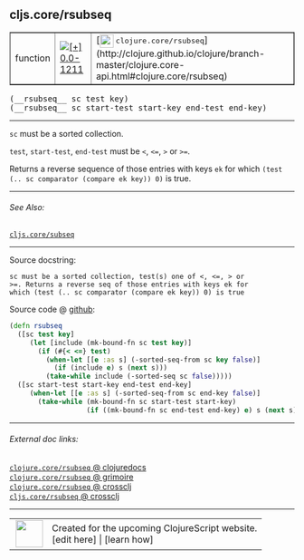 ## cljs.core/rsubseq



 <table border="1">
<tr>
<td>function</td>
<td><a href="https://github.com/cljsinfo/cljs-api-docs/tree/0.0-1211"><img valign="middle" alt="[+] 0.0-1211" title="Added in 0.0-1211" src="https://img.shields.io/badge/+-0.0--1211-lightgrey.svg"></a> </td>
<td>
[<img height="24px" valign="middle" src="http://i.imgur.com/1GjPKvB.png"> <samp>clojure.core/rsubseq</samp>](http://clojure.github.io/clojure/branch-master/clojure.core-api.html#clojure.core/rsubseq)
</td>
</tr>
</table>


 <samp>
(__rsubseq__ sc test key)<br>
</samp>
 <samp>
(__rsubseq__ sc start-test start-key end-test end-key)<br>
</samp>

---

`sc` must be a sorted collection.

`test`, `start-test`, `end-test` must be `<`, `<=`, `>` or `>=`.

Returns a reverse sequence of those entries with keys `ek` for which
`(test (.. sc comparator (compare ek key)) 0)` is true.

---


###### See Also:

[`cljs.core/subseq`](cljs.core_subseq.md)<br>

---


Source docstring:

```
sc must be a sorted collection, test(s) one of <, <=, > or
>=. Returns a reverse seq of those entries with keys ek for
which (test (.. sc comparator (compare ek key)) 0) is true
```


Source code @ [github](https://github.com/clojure/clojurescript/blob/r1.7.28/src/main/cljs/cljs/core.cljs#L8383-L8396):

```clj
(defn rsubseq
  ([sc test key]
     (let [include (mk-bound-fn sc test key)]
       (if (#{< <=} test)
         (when-let [[e :as s] (-sorted-seq-from sc key false)]
           (if (include e) s (next s)))
         (take-while include (-sorted-seq sc false)))))
  ([sc start-test start-key end-test end-key]
     (when-let [[e :as s] (-sorted-seq-from sc end-key false)]
       (take-while (mk-bound-fn sc start-test start-key)
                   (if ((mk-bound-fn sc end-test end-key) e) s (next s))))))
```

<!--
Repo - tag - source tree - lines:

 <pre>
clojurescript @ r1.7.28
└── src
    └── main
        └── cljs
            └── cljs
                └── <ins>[core.cljs:8383-8396](https://github.com/clojure/clojurescript/blob/r1.7.28/src/main/cljs/cljs/core.cljs#L8383-L8396)</ins>
</pre>

-->

---



###### External doc links:

[`clojure.core/rsubseq` @ clojuredocs](http://clojuredocs.org/clojure.core/rsubseq)<br>
[`clojure.core/rsubseq` @ grimoire](http://conj.io/store/v1/org.clojure/clojure/1.7.0-beta3/clj/clojure.core/rsubseq/)<br>
[`clojure.core/rsubseq` @ crossclj](http://crossclj.info/fun/clojure.core/rsubseq.html)<br>
[`cljs.core/rsubseq` @ crossclj](http://crossclj.info/fun/cljs.core.cljs/rsubseq.html)<br>

---

 <table>
<tr><td>
<img valign="middle" align="right" width="48px" src="http://i.imgur.com/Hi20huC.png">
</td><td>
Created for the upcoming ClojureScript website.<br>
[edit here] | [learn how]
</td></tr></table>

[edit here]:https://github.com/cljsinfo/cljs-api-docs/blob/master/cljsdoc/cljs.core_rsubseq.cljsdoc
[learn how]:https://github.com/cljsinfo/cljs-api-docs/wiki/cljsdoc-files

<!--

This information was too distracting to show to readers, but I'll leave it
commented here since it is helpful to:

- pretty-print the data used to generate this document
- and show how to retrieve that data



The API data for this symbol:

```clj
{:description "`sc` must be a sorted collection.\n\n`test`, `start-test`, `end-test` must be `<`, `<=`, `>` or `>=`.\n\nReturns a reverse sequence of those entries with keys `ek` for which\n`(test (.. sc comparator (compare ek key)) 0)` is true.",
 :ns "cljs.core",
 :name "rsubseq",
 :signature ["[sc test key]"
             "[sc start-test start-key end-test end-key]"],
 :history [["+" "0.0-1211"]],
 :type "function",
 :related ["cljs.core/subseq"],
 :full-name-encode "cljs.core_rsubseq",
 :source {:code "(defn rsubseq\n  ([sc test key]\n     (let [include (mk-bound-fn sc test key)]\n       (if (#{< <=} test)\n         (when-let [[e :as s] (-sorted-seq-from sc key false)]\n           (if (include e) s (next s)))\n         (take-while include (-sorted-seq sc false)))))\n  ([sc start-test start-key end-test end-key]\n     (when-let [[e :as s] (-sorted-seq-from sc end-key false)]\n       (take-while (mk-bound-fn sc start-test start-key)\n                   (if ((mk-bound-fn sc end-test end-key) e) s (next s))))))",
          :title "Source code",
          :repo "clojurescript",
          :tag "r1.7.28",
          :filename "src/main/cljs/cljs/core.cljs",
          :lines [8383 8396]},
 :full-name "cljs.core/rsubseq",
 :clj-symbol "clojure.core/rsubseq",
 :docstring "sc must be a sorted collection, test(s) one of <, <=, > or\n>=. Returns a reverse seq of those entries with keys ek for\nwhich (test (.. sc comparator (compare ek key)) 0) is true"}

```

Retrieve the API data for this symbol:

```clj
;; from Clojure REPL
(require '[clojure.edn :as edn])
(-> (slurp "https://raw.githubusercontent.com/cljsinfo/cljs-api-docs/catalog/cljs-api.edn")
    (edn/read-string)
    (get-in [:symbols "cljs.core/rsubseq"]))
```

-->
